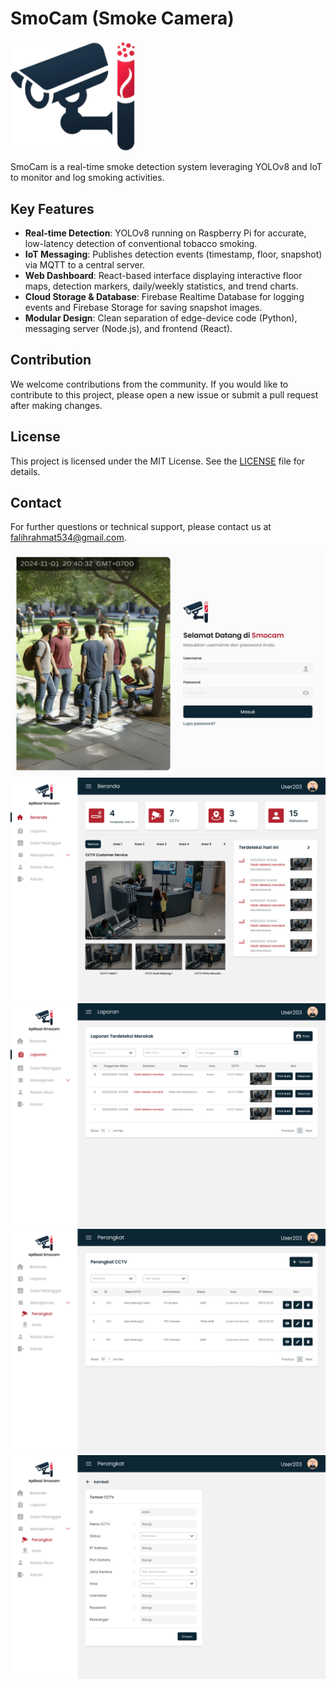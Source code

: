 # SmoCam (Smoke Camera)

<img src="frontend/public/images/logo_smocam.png" alt="Smocam Logo" width="200"/>

SmoCam is a real-time smoke detection system leveraging YOLOv8 and IoT to monitor and log smoking activities.

## Key Features

- **Real-time Detection**: YOLOv8 running on Raspberry Pi for accurate, low-latency detection of conventional tobacco smoking.
- **IoT Messaging**: Publishes detection events (timestamp, floor, snapshot) via MQTT to a central server.
- **Web Dashboard**: React-based interface displaying interactive floor maps, detection markers, daily/weekly statistics, and trend charts.
- **Cloud Storage & Database**: Firebase Realtime Database for logging events and Firebase Storage for saving snapshot images.
- **Modular Design**: Clean separation of edge-device code (Python), messaging server (Node.js), and frontend (React).

## Contribution

We welcome contributions from the community. If you would like to contribute to this project, please open a new issue or submit a pull request after making changes.

## License

This project is licensed under the MIT License. See the [LICENSE](./LICENSE) file for details.

## Contact

For further questions or technical support, please contact us at [falihrahmat534@gmail.com](mailto:falihrahmat534@gmail.com).

![Login Screenshot](frontend/public/images/login_smocam.png)
![Dashboard Screenshot](frontend/public/images/dashboard_smocam.png)
![Laporan Screenshot](frontend/public/images/laporan_smocam.png)
![Manajemen Perangkat Screenshot](frontend/public/images/manajemenperangkat_smocam.png)
![Perangkat Screenshot](frontend/public/images/detailperangkat_smocam.png)